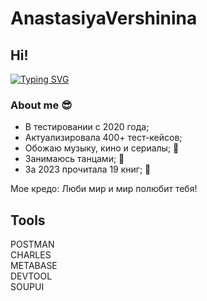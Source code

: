# AnastasiyaVershinina
## Hi!
[![Typing SVG](https://readme-typing-svg.demolab.com?font=Fira+Code&pause=1000&color=EE8838&width=435&lines=I'm+QA+Engineer)](https://git.io/typing-svg)
### About me :sunglasses:
- В тестировании с 2020 года;
- Актуализировала 400+ тест-кейсов;
- Обожаю музыку, кино и cериалы; :musical_note:
- Занимаюсь танцами; 💃
- За 2023 прочитала 19 книг; 📖

Мое кредо: Люби мир и мир полюбит тебя! 
## Tools 
POSTMAN  
CHARLES   
METABASE  
DEVTOOL   
SOUPUI


